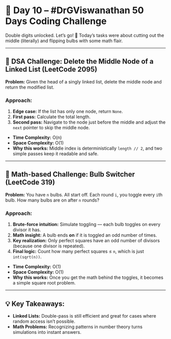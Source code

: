 # 🚀 Day 10 – #DrGViswanathan 50 Days Coding Challenge

Double digits unlocked. Let’s go! 🎯 Today’s tasks were about cutting out the middle (literally) and flipping bulbs with some math flair.

---

## 💫 DSA Challenge: Delete the Middle Node of a Linked List (LeetCode 2095)
**Problem:** Given the head of a singly linked list, delete the middle node and return the modified list.

### Approach:
1. **Edge case:** If the list has only one node, return `None`.
2. **First pass:** Calculate the total length.
3. **Second pass:** Navigate to the node just before the middle and adjust the `next` pointer to skip the middle node.

- **Time Complexity:** O(n)  
- **Space Complexity:** O(1)  
- **Why this works:** Middle index is deterministically `length // 2`, and two simple passes keep it readable and safe.

---

## 💫 Math-based Challenge: Bulb Switcher (LeetCode 319)
**Problem:** You have `n` bulbs. All start off. Each round `i`, you toggle every `i`th bulb. How many bulbs are on after `n` rounds?

### Approach:
1. **Brute-force intuition:** Simulate toggling — each bulb toggles on every divisor it has.
2. **Math insight:** A bulb ends **on** if it is toggled an odd number of times.
3. **Key realization:** Only perfect squares have an odd number of divisors (because one divisor is repeated).
4. **Final logic:** Count how many perfect squares ≤ `n`, which is just `int(sqrt(n))`.

- **Time Complexity:** O(1)  
- **Space Complexity:** O(1)
-  **Why this works:** Once you get the math behind the toggles, it becomes a simple square root problem.

---

## 💡 Key Takeaways:
- **Linked Lists:** Double-pass is still efficient and great for cases where random access isn’t possible.
- **Math Problems:** Recognizing patterns in number theory turns simulations into instant answers.


